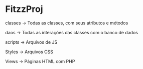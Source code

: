 # FitzzProj

classes -> Todas as classes, com seus atributos e métodos

daos -> Todas as interações das classes com o banco de dados

scripts -> Arquivos de JS

Styles -> Arquivos CSS

Views -> Páginas HTML com PHP
